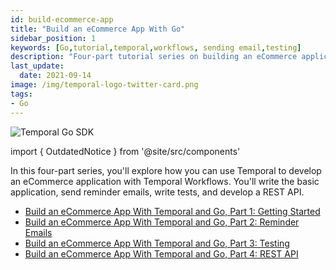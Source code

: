```yaml
---
id: build-ecommerce-app
title: "Build an eCommerce App With Go"
sidebar_position: 1
keywords: [Go,tutorial,temporal,workflows, sending email,testing]
description: "Four-part tutorial series on building an eCommerce application with Temporal and Go."
last_update:
  date: 2021-09-14
image: /img/temporal-logo-twitter-card.png
tags:
- Go
---
```


![Temporal Go SDK](/img/sdk_banners/banner_go.png)

import { OutdatedNotice } from '@site/src/components'

<OutdatedNotice />

In this four-part series, you'll explore how you can use Temporal to develop an eCommerce application with Temporal Workflows. You'll write the basic application, send reminder emails, write tests, and develop a REST API.

* [Build an eCommerce App With Temporal and Go, Part 1: Getting Started](./part1.md)
* [Build an eCommerce App With Temporal and Go, Part 2: Reminder Emails](./part2.md)
* [Build an eCommerce App With Temporal and Go, Part 3: Testing](./part3.md)
* [Build an eCommerce App With Temporal and Go, Part 4: REST API](./part4.md)

